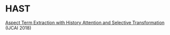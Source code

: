 # HAST
[Aspect Term Extraction with History Attention and Selective Transformation](https://arxiv.org/abs/1805.00760) (IJCAI 2018)
